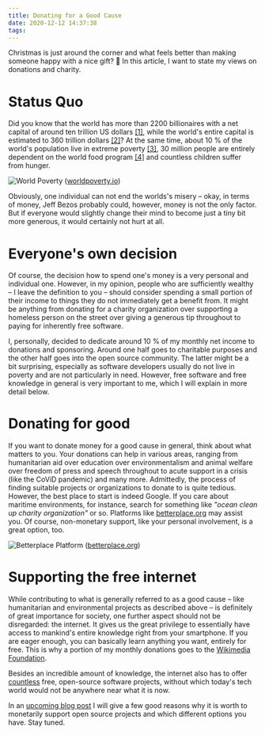 ```yaml
---
title: Donating for a Good Cause
date: 2020-12-12 14:37:38
tags:
---
```


Christmas is just around the corner and what feels better than making someone happy with a nice gift? 🎁 In this article, I want to state my views on donations and charity.

# Status Quo
Did you know that the world has more than 2200 billionaires with a net capital of around ten trillion US dollars [[1]](https://www.abendblatt.de/politik/ausland/article231104240/Welternaehrungsprogramm-bittet-Milliardaere-um-Hilfe.html), while the world's entire capital is estimated to 360 trillion dollars [[2]](https://www.zeit.de/2020/52/david-beasley-friedensnobelpreis-wfp-hungersnot-spenden-jeff-bezos/seite-2?utm_referrer=https%3A%2F%2Fwww.ecosia.org%2F)? At the same time, about 10 % of the world's population live in extreme poverty [[3]](https://www.worldbank.org/en/topic/poverty/overview), 30 million people are entirely dependent on the world food program [[4]](https://www.abendblatt.de/politik/ausland/article231104240/Welternaehrungsprogramm-bittet-Milliardaere-um-Hilfe.html) and countless children suffer from hunger.  

![World Poverty](https://apps.muetsch.io/images/o:auto/rs,s:640?image=https://muetsch.io/images/world_poverty.png)
([worldpoverty.io](https://worldpoverty.io/map))

Obviously, one individual can not end the worlds's misery – okay, in terms of money, Jeff Bezos probably could, however, money is not the only factor. But if everyone would slightly change their mind to become just a tiny bit more generous, it would certainly not hurt at all. 

# Everyone's own decision

Of course, the decision how to spend one's money is a very personal and individual one. However, in my opinion, people who are sufficiently wealthy – I leave the definition to you – should consider spending a small portion of their income to things they do not immediately get a benefit from. It might be anything from donating for a charity organization over supporting a homeless person on the street over giving a generous tip throughout to paying for inherently free software. 

I, personally, decided to dedicate around 10 % of my monthly net income to donations and sponsoring. Around one half goes to charitable purposes and the other half goes into the open source community. The latter might be a bit surprising, especially as software developers usually do not live in poverty and are not particularly in need. However, free software and free knowledge in general is very important to me, which I will explain in more detail below. 

# Donating for good
If you want to donate money for a good cause in general, think about what matters to you. Your donations can help in various areas, ranging from humanitarian aid over education over environmentalism and animal welfare over freedom of press and speech throughout to acute support in a crisis (like the CoViD pandemic) and many more. Admittedly, the process of finding suitable projects or organizations to donate to is quite tedious. However, the best place to start is indeed Google. If you care about maritime environments, for instance, search for something like _"ocean clean up charity organization"_ or so. Platforms like [betterplace.org](https://betterplace.org) may assist you.
Of course, non-monetary support, like your personal involvement, is a great option, too.

![Betterplace Platform](https://apps.muetsch.io/images/o:auto/rs,s:640?image=https://muetsch.io/images/betterplace.png)
([betterplace.org](https://betterplace.org))

# Supporting the free internet
While contributing to what is generally referred to as a good cause – like humanitarian and environmental projects as described above – is definitely of great importance for society, one further aspect should not be disregarded: the internet. It gives us the great privilege to essentially have access to mankind's entire knowledge right from your smartphone. If you are eager enough, you can basically learn anything you want, entirely for free. This is why a portion of my monthly donations goes to the [Wikimedia Foundation](https://wikimediafoundation.org/).

Besides an incredible amount of knowledge, the internet also has to offer [countless](https://github.blog/2018-11-08-100M-repos/) free, open-source software projects, without which today's tech world would not be anywhere near what it is now. 

In an [upcoming blog post](https://muetsch.io/consider-sponsoring-open-source.html) I will give a few good reasons why it is worth to monetarily support open source projects and which different options you have. Stay tuned. 